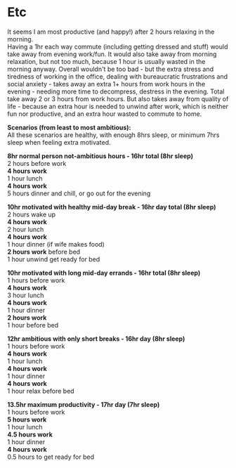 # Etc

It seems I am most productive \(and happy!\) after 2 hours relaxing in the morning.  
Having a 1hr each way commute \(including getting dressed and stuff\) would take away from evening work/fun. It would also take away from morning relaxation, but not too much, because 1 hour is usually wasted in the morning anyway. Overall wouldn't be too bad - but the extra stress and tiredness of working in the office, dealing with bureaucratic frustrations and social anxiety - takes away an extra 1+ hours from work hours in the evening - needing more time to decompress, destress in the evening. Total take away 2 or 3 hours from work hours. But also takes away from quality of life - because an extra hour is needed to unwind after work, which is neither fun nor productive, and an extra hour wasted to commute to home.

**Scenarios \(from least to most ambitious\):**  
All these scenarios are healthy, with enough 8hrs sleep, or minimum 7hrs sleep when feeling extra motivated.

**8hr normal person not-ambitious hours - 16hr total \(8hr sleep\)**  
2 hours before work  
**4 hours work**  
1 hour lunch  
**4 hours work**  
5 hours dinner and chill, or go out for the evening

**10hr motivated with healthy mid-day break - 16hr day total \(8hr sleep\)**  
2 hours wake up  
**4 hours work**  
2 hour lunch  
**4 hours work**  
1 hour dinner \(if wife makes food\)  
**2 hours work** before bed  
1 hour unwind get ready for bed

**10hr motivated with long mid-day errands - 16hr total \(8hr sleep\)**  
1 hours before work  
**4 hours work**  
3 hour lunch  
**4 hours work**  
1 hour dinner  
**2 hours work**  
1 hour before bed

**12hr ambitious with only short breaks - 16hr day \(8hr sleep\)**  
1 hours before work  
**4 hours work**  
1 hour lunch  
**4 hours work**  
1 hour dinner  
**4 hours work**  
1 hour relax before bed

**13.5hr maximum productivity - 17hr day \(7hr sleep\)**  
1 hours before work  
**5 hours work**  
1 hour lunch  
**4.5 hours work**  
1 hour dinner  
**4 hours work**  
0.5 hours to get ready for bed

